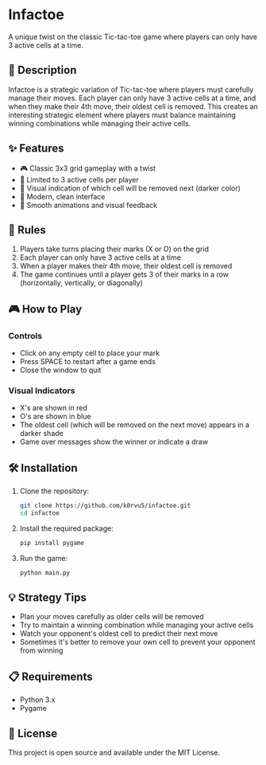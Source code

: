 # Infactoe

A unique twist on the classic Tic-tac-toe game where players can only have 3 active cells at a time.

## 📝 Description

Infactoe is a strategic variation of Tic-tac-toe where players must carefully manage their moves. Each player can only have 3 active cells at a time, and when they make their 4th move, their oldest cell is removed. This creates an interesting strategic element where players must balance maintaining winning combinations while managing their active cells.

## ✨ Features

- 🎮 Classic 3x3 grid gameplay with a twist
- 🔄 Limited to 3 active cells per player
- 🎨 Visual indication of which cell will be removed next (darker color)
- 💫 Modern, clean interface
- 🎯 Smooth animations and visual feedback

## 🎲 Rules

1. Players take turns placing their marks (X or O) on the grid
2. Each player can only have 3 active cells at a time
3. When a player makes their 4th move, their oldest cell is removed
4. The game continues until a player gets 3 of their marks in a row (horizontally, vertically, or diagonally)

## 🎮 How to Play

### Controls
- Click on any empty cell to place your mark
- Press SPACE to restart after a game ends
- Close the window to quit

### Visual Indicators
- X's are shown in red
- O's are shown in blue
- The oldest cell (which will be removed on the next move) appears in a darker shade
- Game over messages show the winner or indicate a draw

## 🛠️ Installation

1. Clone the repository:
   ```bash
   git clone https://github.com/k0rvu5/infactoe.git
   cd infactoe
   ```

2. Install the required package:
   ```bash
   pip install pygame
   ```

3. Run the game:
   ```bash
   python main.py
   ```

## 💡 Strategy Tips

- Plan your moves carefully as older cells will be removed
- Try to maintain a winning combination while managing your active cells
- Watch your opponent's oldest cell to predict their next move
- Sometimes it's better to remove your own cell to prevent your opponent from winning

## 📋 Requirements

- Python 3.x
- Pygame

## 📄 License

This project is open source and available under the MIT License.
